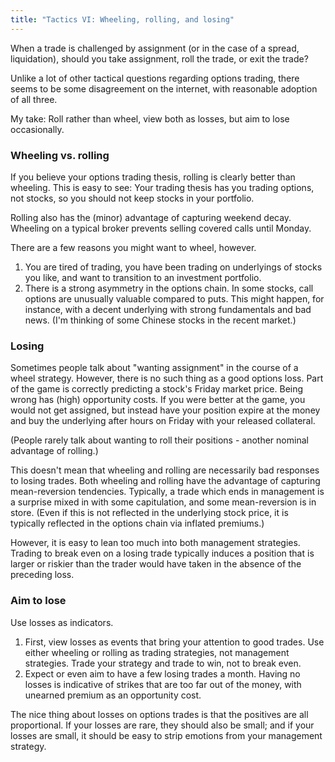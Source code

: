 ```yaml
---
title: "Tactics VI: Wheeling, rolling, and losing"
---
```


When a trade is challenged by assignment (or in the case of a spread, liquidation), should you take assignment, roll the trade, or exit the trade?

Unlike a lot of other tactical questions regarding options trading, there seems to be some disagreement on the internet, with reasonable adoption of all three.

My take: Roll rather than wheel, view both as losses, but aim to lose occasionally.



### Wheeling vs. rolling

If you believe your options trading thesis, rolling is clearly better than wheeling. This is easy to see: Your trading thesis has you trading options, not stocks, so you should not keep stocks in your portfolio.

Rolling also has the (minor) advantage of capturing weekend decay. Wheeling on a typical broker prevents selling covered calls until Monday.

There are a few reasons you might want to wheel, however.

1. You are tired of trading, you have been trading on underlyings of stocks you like, and want to transition to an investment portfolio.
2. There is a strong asymmetry in the options chain. In some stocks, call options are unusually valuable compared to puts. This might happen, for instance, with a decent underlying with strong fundamentals and bad news. (I'm thinking of some Chinese stocks in the recent market.)


### Losing 

Sometimes people talk about "wanting assignment" in the course of a wheel strategy. However, there is no such thing as a good options loss. Part of the game is correctly predicting a stock's Friday market price. Being wrong has (high) opportunity costs. If you were better at the game, you would not get assigned, but instead have your position expire at the money and buy the underlying after hours on Friday with your released collateral.

(People rarely talk about wanting to roll their positions - another nominal advantage of rolling.)

This doesn't mean that wheeling and rolling are necessarily bad responses to losing trades. Both wheeling and rolling have the advantage of capturing mean-reversion tendencies. Typically, a trade which ends in management is a surprise mixed in with some capitulation, and some mean-reversion is in store. (Even if this is not reflected in the underlying stock price, it is typically reflected in the options chain via inflated premiums.) 

However, it is easy to lean too much into both management strategies. Trading to break even on a losing trade typically induces a position that is larger or riskier than the trader would have taken in the absence of the preceding loss.

### Aim to lose

Use losses as indicators.

1. First, view losses as events that bring your attention to good trades. Use either wheeling or rolling as trading strategies, not management strategies. Trade your strategy and trade to win, not to break even.
2. Expect or even aim to have a few losing trades a month. Having no losses is indicative of strikes that are too far out of the money, with unearned premium as an opportunity cost.

The nice thing about losses on options trades is that the positives are all proportional. If your losses are rare, they should also be small; and if your losses are small, it should be easy to strip emotions from your management strategy.

